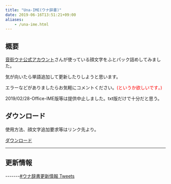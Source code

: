 ```yaml
---
title: "Una-IME(ウナ辞書)"
date: 2019-06-16T13:51:21+09:00
aliases:
    - /una-ime.html
---
```

## 概要
[音街ウナ公式アカウント](https://twitter.com/otomachiuna)さんが使っている顔文字をふとパック詰めしてみました。 
 
気が向いたら単語追加して更新したりしようと思います。 

エラーなどがありましたらお気軽にコメントください。<span style="color: #ff0000;">(というか欲しいです｡)</span>

2019/02/28-Office-IME版等は提供中止しました。txt版だけで十分だと思う。  

## ダウンロード

使用方法、顔文字追加要求等はリンク先より。

[ダウンロード](https://github.com/Leies-202/Una-dic/)  
___
## 更新情報
-------[#ウナ辞書更新情報 Tweets](https://twitter.com/hashtag/%E3%82%A6%E3%83%8A%E8%BE%9E%E6%9B%B8%E6%9B%B4%E6%96%B0%E6%83%85%E5%A0%B1)
